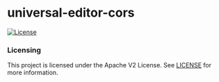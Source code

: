 # universal-editor-cors

[![License](https://img.shields.io/badge/license-Apache%202-blue)](https://github.com/adobe/universal-editor-cors/blob/main/LICENSE)


### Licensing

This project is licensed under the Apache V2 License. See [LICENSE](LICENSE) for more information.


